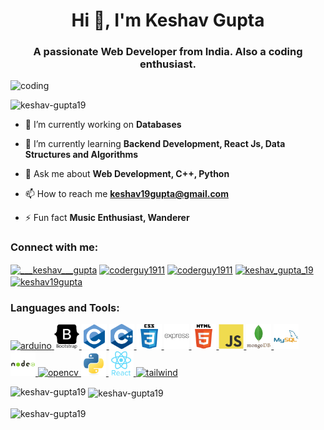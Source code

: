 <h1 align="center">Hi 👋, I'm Keshav Gupta</h1>
<h3 align="center">A passionate Web Developer from India. Also a coding enthusiast.</h3>
<img width=400 alt="coding" align-items="left" src="https://www.google.com/url?sa=i&url=https%3A%2F%2Fgithub.com%2Frudrabarad%2FGifs&psig=AOvVaw1dt0D6pM7th_CeLyljFU45&ust=1678271367622000&source=images&cd=vfe&ved=0CA8QjRxqFwoTCPjkkZfOyf0CFQAAAAAdAAAAABAK">
<p align="left"> <img src="https://komarev.com/ghpvc/?username=keshav-gupta19&label=Profile%20views&color=0e75b6&style=flat" alt="keshav-gupta19" /> </p>

- 🔭 I’m currently working on **Databases**

- 🌱 I’m currently learning **Backend Development, React Js, Data Structures and Algorithms**

- 💬 Ask me about **Web Development, C++, Python**

- 📫 How to reach me **keshav19gupta@gmail.com**

- ⚡ Fun fact **Music Enthusiast, Wanderer**

<h3 align="left">Connect with me:</h3>
<p align="left">
<a href="https://instagram.com/___keshav___gupta" target="blank"><img align="center" src="https://raw.githubusercontent.com/rahuldkjain/github-profile-readme-generator/master/src/images/icons/Social/instagram.svg" alt="___keshav___gupta" height="30" width="40" /></a>
<a href="https://www.codechef.com/users/coderguy1911" target="blank"><img align="center" src="https://cdn.jsdelivr.net/npm/simple-icons@3.1.0/icons/codechef.svg" alt="coderguy1911" height="30" width="40" /></a>
<a href="https://codeforces.com/profile/coderguy1911" target="blank"><img align="center" src="https://raw.githubusercontent.com/rahuldkjain/github-profile-readme-generator/master/src/images/icons/Social/codeforces.svg" alt="coderguy1911" height="30" width="40" /></a>
<a href="https://www.leetcode.com/keshav_gupta_19" target="blank"><img align="center" src="https://raw.githubusercontent.com/rahuldkjain/github-profile-readme-generator/master/src/images/icons/Social/leet-code.svg" alt="keshav_gupta_19" height="30" width="40" /></a>
<a href="https://auth.geeksforgeeks.org/user/keshav19gupta" target="blank"><img align="center" src="https://raw.githubusercontent.com/rahuldkjain/github-profile-readme-generator/master/src/images/icons/Social/geeks-for-geeks.svg" alt="keshav19gupta" height="30" width="40" /></a>
</p>

<h3 align="left">Languages and Tools:</h3>
<p align="left"> <a href="https://www.arduino.cc/" target="_blank" rel="noreferrer"> <img src="https://cdn.worldvectorlogo.com/logos/arduino-1.svg" alt="arduino" width="40" height="40"/> </a> <a href="https://getbootstrap.com" target="_blank" rel="noreferrer"> <img src="https://raw.githubusercontent.com/devicons/devicon/master/icons/bootstrap/bootstrap-plain-wordmark.svg" alt="bootstrap" width="40" height="40"/> </a> <a href="https://www.cprogramming.com/" target="_blank" rel="noreferrer"> <img src="https://raw.githubusercontent.com/devicons/devicon/master/icons/c/c-original.svg" alt="c" width="40" height="40"/> </a> <a href="https://www.w3schools.com/cpp/" target="_blank" rel="noreferrer"> <img src="https://raw.githubusercontent.com/devicons/devicon/master/icons/cplusplus/cplusplus-original.svg" alt="cplusplus" width="40" height="40"/> </a> <a href="https://www.w3schools.com/css/" target="_blank" rel="noreferrer"> <img src="https://raw.githubusercontent.com/devicons/devicon/master/icons/css3/css3-original-wordmark.svg" alt="css3" width="40" height="40"/> </a> <a href="https://expressjs.com" target="_blank" rel="noreferrer"> <img src="https://raw.githubusercontent.com/devicons/devicon/master/icons/express/express-original-wordmark.svg" alt="express" width="40" height="40"/> </a> <a href="https://www.w3.org/html/" target="_blank" rel="noreferrer"> <img src="https://raw.githubusercontent.com/devicons/devicon/master/icons/html5/html5-original-wordmark.svg" alt="html5" width="40" height="40"/> </a> <a href="https://developer.mozilla.org/en-US/docs/Web/JavaScript" target="_blank" rel="noreferrer"> <img src="https://raw.githubusercontent.com/devicons/devicon/master/icons/javascript/javascript-original.svg" alt="javascript" width="40" height="40"/> </a> <a href="https://www.mongodb.com/" target="_blank" rel="noreferrer"> <img src="https://raw.githubusercontent.com/devicons/devicon/master/icons/mongodb/mongodb-original-wordmark.svg" alt="mongodb" width="40" height="40"/> </a> <a href="https://www.mysql.com/" target="_blank" rel="noreferrer"> <img src="https://raw.githubusercontent.com/devicons/devicon/master/icons/mysql/mysql-original-wordmark.svg" alt="mysql" width="40" height="40"/> </a> <a href="https://nodejs.org" target="_blank" rel="noreferrer"> <img src="https://raw.githubusercontent.com/devicons/devicon/master/icons/nodejs/nodejs-original-wordmark.svg" alt="nodejs" width="40" height="40"/> </a> <a href="https://opencv.org/" target="_blank" rel="noreferrer"> <img src="https://www.vectorlogo.zone/logos/opencv/opencv-icon.svg" alt="opencv" width="40" height="40"/> </a> <a href="https://www.python.org" target="_blank" rel="noreferrer"> <img src="https://raw.githubusercontent.com/devicons/devicon/master/icons/python/python-original.svg" alt="python" width="40" height="40"/> </a> <a href="https://reactjs.org/" target="_blank" rel="noreferrer"> <img src="https://raw.githubusercontent.com/devicons/devicon/master/icons/react/react-original-wordmark.svg" alt="react" width="40" height="40"/> </a> <a href="https://tailwindcss.com/" target="_blank" rel="noreferrer"> <img src="https://www.vectorlogo.zone/logos/tailwindcss/tailwindcss-icon.svg" alt="tailwind" width="40" height="40"/> </a> </p>

<p><img align="left" src="https://github-readme-stats.vercel.app/api/top-langs?username=keshav-gupta19&show_icons=true&locale=en&layout=compact" alt="keshav-gupta19" /></p>

<p>&nbsp;<img align="center" src="https://github-readme-stats.vercel.app/api?username=keshav-gupta19&show_icons=true&locale=en" alt="keshav-gupta19" /></p>

<p><img align="center" src="https://github-readme-streak-stats.herokuapp.com/?user=keshav-gupta19&" alt="keshav-gupta19" /></p>
